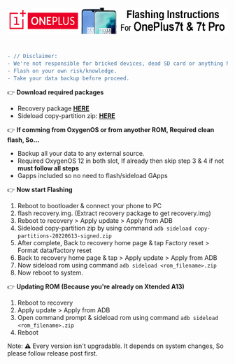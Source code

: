 <a href="#"><img src="assets/oneplus7.png" height="60" /></a> 
#

~~~diff
- // Disclaimer:
- We're not responsible for bricked devices, dead SD card or anything happens with your device.
- Flash on your own risk/knowledge.
- Take your data backup before proceed.
~~~

:point_right: **Download required packages**
- Recovery package [**HERE**](https://sourceforge.net/projects/my-builds/files/Project-Xtended/XT/)
- Sideload copy-partition zip: [**HERE**](https://sourceforge.net/projects/my-builds/files/Project-Xtended/XT/copy-partitions-20220613-signed.zip/download)

:point_right: **If comming from OxygenOS or from anyother ROM, Required clean flash, So...** 
- Backup all your data to any external source. 
- Required OxygenOS 12 in both slot, If already then skip step 3 & 4 if not **must follow all steps**
- Gapps included so no need to flash/sideload GApps

:point_right: **Now start Flashing**
1. Reboot to bootloader & connect your phone to PC
2. flash recovery.img. (Extract recovery package to get recovery.img)
3. Reboot to recovery > Apply update > Apply from ADB
4. Sideload copy-partition zip by using command ```adb sideload copy-partitions-20220613-signed.zip```
5. After complete, Back to recovery home page & tap Factory reset > Format data/factory reset
6. Back to recovery home page & tap > Apply update > Apply from ADB
7. Now sideload rom using command ```adb sideload <rom_filename>.zip```
8. Now reboot to system.

:point_right: **Updating ROM (Because you're already on Xtended A13)**
1. Reboot to recovery
2. Apply update > Apply from ADB
3. Open command prompt & sideload rom using command ```adb sideload <rom_filename>.zip```
4. Reboot

Note: :warning: Every version isn't upgradable. It depends on system changes, So please follow release post first.

